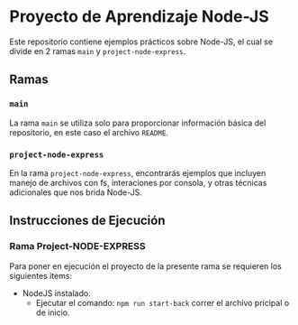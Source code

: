 # Proyecto de Aprendizaje Node-JS

Este repositorio contiene ejemplos prácticos sobre Node-JS,
el cual se divide en 2 ramas `main` y `project-node-express`.

## Ramas

### `main`

La rama `main` se utiliza solo para proporcionar información básica del repositorio,
en este caso el archivo `README`.

### `project-node-express`

En la rama `project-node-express`, encontrarás ejemplos que incluyen manejo de archivos con fs, interaciones por consola, y otras técnicas adicionales que nos brida Node-JS.

## Instrucciones de Ejecución

### Rama Project-NODE-EXPRESS

Para poner en ejecución el proyecto de la presente rama se requieren los siguientes items:
* NodeJS instalado.
  * Ejecutar el comando: `npm run start-back` correr el archivo pricipal o de inicio.